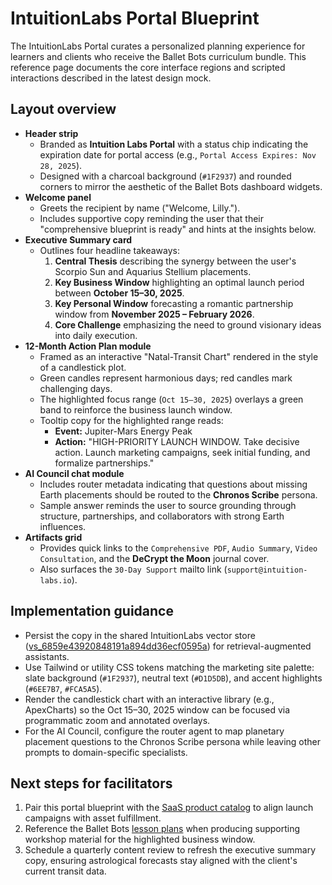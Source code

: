# IntuitionLabs Portal Blueprint

The IntuitionLabs Portal curates a personalized planning experience for learners and clients who receive the Ballet Bots curriculum bundle. This reference page documents the core interface regions and scripted interactions described in the latest design mock.

## Layout overview

- **Header strip**
  - Branded as **Intuition Labs Portal** with a status chip indicating the expiration date for portal access (e.g., `Portal Access Expires: Nov 28, 2025`).
  - Designed with a charcoal background (`#1F2937`) and rounded corners to mirror the aesthetic of the Ballet Bots dashboard widgets.
- **Welcome panel**
  - Greets the recipient by name ("Welcome, Lilly.").
  - Includes supportive copy reminding the user that their "comprehensive blueprint is ready" and hints at the insights below.
- **Executive Summary card**
  - Outlines four headline takeaways:
    1. **Central Thesis** describing the synergy between the user's Scorpio Sun and Aquarius Stellium placements.
    2. **Key Business Window** highlighting an optimal launch period between **October 15–30, 2025**.
    3. **Key Personal Window** forecasting a romantic partnership window from **November 2025 – February 2026**.
    4. **Core Challenge** emphasizing the need to ground visionary ideas into daily execution.
- **12-Month Action Plan module**
  - Framed as an interactive "Natal-Transit Chart" rendered in the style of a candlestick plot.
  - Green candles represent harmonious days; red candles mark challenging days.
  - The highlighted focus range (`Oct 15–30, 2025`) overlays a green band to reinforce the business launch window.
  - Tooltip copy for the highlighted range reads:
    - **Event:** Jupiter-Mars Energy Peak
    - **Action:** "HIGH-PRIORITY LAUNCH WINDOW. Take decisive action. Launch marketing campaigns, seek initial funding, and formalize partnerships."
- **AI Council chat module**
  - Includes router metadata indicating that questions about missing Earth placements should be routed to the **Chronos Scribe** persona.
  - Sample answer reminds the user to source grounding through structure, partnerships, and collaborators with strong Earth influences.
- **Artifacts grid**
  - Provides quick links to the `Comprehensive PDF`, `Audio Summary`, `Video Consultation`, and the **DeCrypt the Moon** journal cover.
  - Also surfaces the `30-Day Support` mailto link (`support@intuition-labs.io`).

## Implementation guidance

- Persist the copy in the shared IntuitionLabs vector store ([vs_6859e43920848191a894dd36ecf0595a](https://platform.openai.com/storage/vector_stores/vs_6859e43920848191a894dd36ecf0595a)) for retrieval-augmented assistants.
- Use Tailwind or utility CSS tokens matching the marketing site palette: slate background (`#1F2937`), neutral text (`#D1D5DB`), and accent highlights (`#6EE7B7`, `#FCA5A5`).
- Render the candlestick chart with an interactive library (e.g., ApexCharts) so the Oct 15–30, 2025 window can be focused via programmatic zoom and annotated overlays.
- For the AI Council, configure the router agent to map planetary placement questions to the Chronos Scribe persona while leaving other prompts to domain-specific specialists.

## Next steps for facilitators

1. Pair this portal blueprint with the [SaaS product catalog](./saas_products.md) to align launch campaigns with asset fulfillment.
2. Reference the Ballet Bots [lesson plans](./teaching_materials/lesson_plans.md) when producing supporting workshop material for the highlighted business window.
3. Schedule a quarterly content review to refresh the executive summary copy, ensuring astrological forecasts stay aligned with the client's current transit data.

